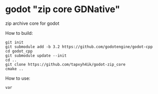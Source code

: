 # godot "zip core GDNative" 
zip archive core for godot

How to build:
```
git init 
git submodule add -b 3.2 https://github.com/godotengine/godot-cpp
cd godot_cpp
git submodule update --init
cd ..
git clone https://github.com/tapxyh4ik/godot-zip_core
cmake ..
```

How to use:
```gdscript
var
```
